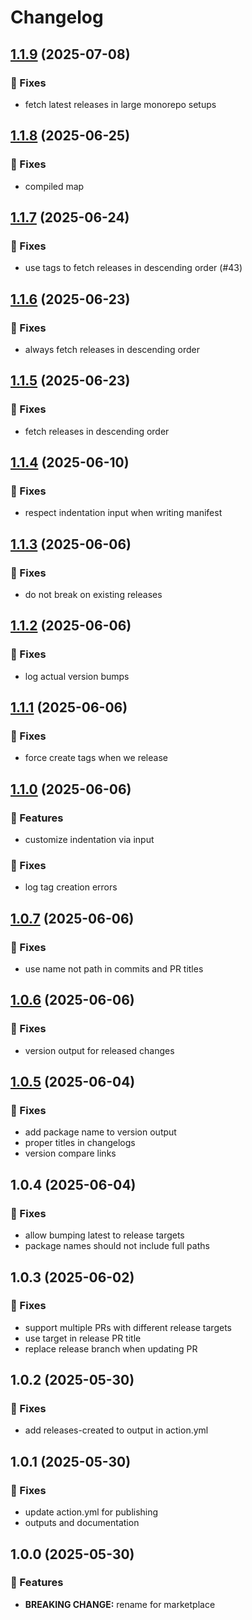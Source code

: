# Changelog

## [1.1.9](https://github.com/wearethefoos/release-monorepo-action/compare/v1.1.8...v1.1.9) (2025-07-08)

### 🐛 Fixes

- fetch latest releases in large monorepo setups

## [1.1.8](https://github.com/wearethefoos/release-monorepo-action/compare/v1.1.7...v1.1.8) (2025-06-25)

### 🐛 Fixes

- compiled map

## [1.1.7](https://github.com/wearethefoos/release-monorepo-action/compare/v1.1.6...v1.1.7) (2025-06-24)

### 🐛 Fixes

- use tags to fetch releases in descending order (#43)

## [1.1.6](https://github.com/wearethefoos/release-monorepo-action/compare/v1.1.5...v1.1.6) (2025-06-23)

### 🐛 Fixes

- always fetch releases in descending order

## [1.1.5](https://github.com/wearethefoos/release-monorepo-action/compare/v1.1.4...v1.1.5) (2025-06-23)

### 🐛 Fixes

- fetch releases in descending order

## [1.1.4](https://github.com/wearethefoos/release-monorepo-action/compare/v1.1.3...v1.1.4) (2025-06-10)

### 🐛 Fixes

- respect indentation input when writing manifest

## [1.1.3](https://github.com/wearethefoos/release-monorepo-action/compare/v1.1.2...v1.1.3) (2025-06-06)

### 🐛 Fixes

- do not break on existing releases

## [1.1.2](https://github.com/wearethefoos/release-monorepo-action/compare/v1.1.1...v1.1.2) (2025-06-06)

### 🐛 Fixes

- log actual version bumps

## [1.1.1](https://github.com/wearethefoos/release-monorepo-action/compare/v1.1.0...v1.1.1) (2025-06-06)

### 🐛 Fixes

- force create tags when we release

## [1.1.0](https://github.com/wearethefoos/release-monorepo-action/compare/v1.0.7...v1.1.0) (2025-06-06)

### 🚀 Features

- customize indentation via input

### 🐛 Fixes

- log tag creation errors

## [1.0.7](https://github.com/wearethefoos/release-monorepo-action/compare/v1.0.6...v1.0.7) (2025-06-06)

### 🐛 Fixes

- use name not path in commits and PR titles

## [1.0.6](https://github.com/wearethefoos/release-monorepo-action/compare/v1.0.5...v1.0.6) (2025-06-06)

### 🐛 Fixes

- version output for released changes

## [1.0.5](https://github.com/wearethefoos/release-monorepo-action/compare/v1.0.4...v1.0.5) (2025-06-04)

### 🐛 Fixes

- add package name to version output
- proper titles in changelogs
- version compare links

## 1.0.4 (2025-06-04)

### 🐛 Fixes

- allow bumping latest to release targets
- package names should not include full paths

## 1.0.3 (2025-06-02)

### 🐛 Fixes

- support multiple PRs with different release targets
- use target in release PR title
- replace release branch when updating PR

## 1.0.2 (2025-05-30)

### 🐛 Fixes

- add releases-created to output in action.yml

## 1.0.1 (2025-05-30)

### 🐛 Fixes

- update action.yml for publishing
- outputs and documentation

## 1.0.0 (2025-05-30)

### 🚀 Features

- **BREAKING CHANGE:** rename for marketplace
